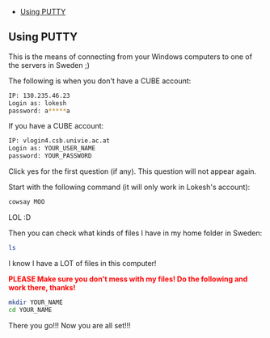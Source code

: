 -   [Using PUTTY](#using-putty)

Using PUTTY
-----------

This is the means of connecting from your Windows computers to one of the servers in Sweden ;)

The following is when you don't have a CUBE account:

``` bash
IP: 130.235.46.23
Login as: lokesh
password: a*****a
```

If you have a CUBE account:

``` bash
IP: vlogin4.csb.univie.ac.at
Login as: YOUR_USER_NAME
password: YOUR_PASSWORD
```


Click yes for the first question (if any). This question will not appear again.

Start with the following command (it will only work in Lokesh's account):

``` bash
cowsay MOO
```

LOL :D

Then you can check what kinds of files I have in my home folder in Sweden:

``` bash
ls
```

I know I have a LOT of files in this computer!

<span style="color:red"> **PLEASE Make sure you don't mess with my files! Do the following and work there, thanks!** </span>

``` bash
mkdir YOUR_NAME
cd YOUR_NAME
```

There you go!!! Now you are all set!!!
